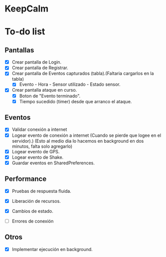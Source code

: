 # KeepCalm

# To-do list
## Pantallas
- [x] Crear pantalla de Login.
- [x] Crear pantalla de Registrar.
- [x] Crear pantalla de Eventos capturados (tabla).(Faltaria cargarlos en la tabla)
    - [x] Evento - Hora - Sensor utilizado - Estado sensor.
- [x] Crear pantalla ataque en curso.
    - [x] Boton de "Evento terminado".
    - [x] Tiempo sucedido (timer) desde que arranco el ataque.

## Eventos
- [x] Validar conexión a internet
- [x] Logear evento de conexión a internet (Cuando se pierde que logee en el servidor).)
    (Esto al medio dia lo hacemos en background en dos minutos, falta solo agregarlo)
- [x] Logear evento de GPS.
- [x] Logear evento de Shake.
- [x] Guardar eventos en SharedPreferences.

## Performance
- [x] Pruebas de respuesta fluida.
- [x] Liberación de recursos.
- [x] Cambios de estado.
- [ ] Errores de conexión


## Otros
- [x] Implementar ejecución en background.


